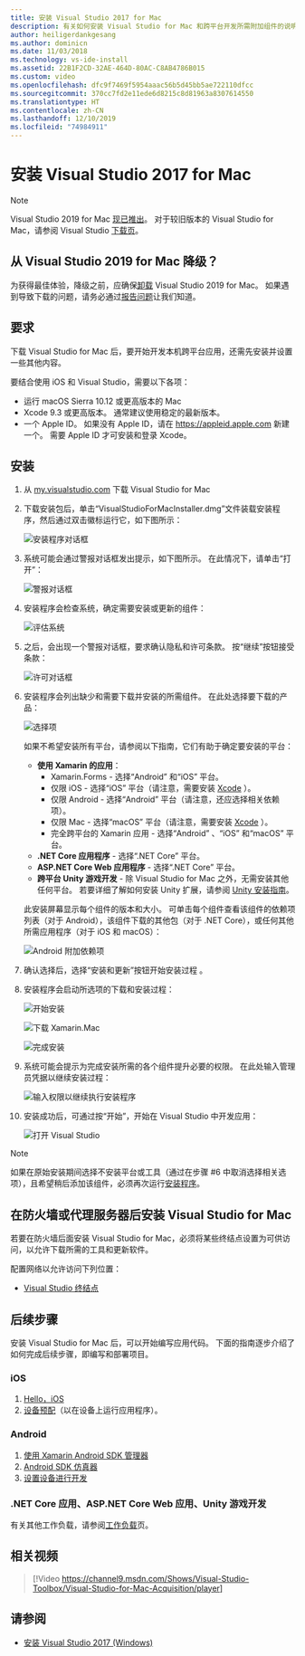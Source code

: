 ```yaml
---
title: 安装 Visual Studio 2017 for Mac
description: 有关如何安装 Visual Studio for Mac 和跨平台开发所需附加组件的说明。
author: heiligerdankgesang
ms.author: dominicn
ms.date: 11/03/2018
ms.technology: vs-ide-install
ms.assetid: 22B1F2CD-32AE-464D-80AC-C8AB4786B015
ms.custom: video
ms.openlocfilehash: dfc9f7469f5954aaac56b5d45bb5ae722110dfcc
ms.sourcegitcommit: 370cc7fd2e11ede6d8215c8d81963a8307614550
ms.translationtype: HT
ms.contentlocale: zh-CN
ms.lasthandoff: 12/10/2019
ms.locfileid: "74984911"
---
```

# <a name="install-visual-studio-2017-for-mac"></a>安装 Visual Studio 2017 for Mac

> [!NOTE]
> Visual Studio 2019 for Mac [现已推出](installation.md?view=vsmac-2019)。 对于较旧版本的 Visual Studio for Mac，请参阅 Visual Studio [下载页](https://my.visualstudio.com/Downloads?q=Visual%20Studio%202017%20for%20Mac)。

## <a name="downgrading-from-visual-studio-2019-for-mac"></a>从 Visual Studio 2019 for Mac 降级？

为获得最佳体验，降级之前，应确保[卸载](uninstall.md) Visual Studio 2019 for Mac。 如果遇到导致下载的问题，请务必通过[报告问题](report-a-problem.md)让我们知道。
 
## <a name="requirements"></a>要求

下载 Visual Studio for Mac 后，要开始开发本机跨平台应用，还需先安装并设置一些其他内容。

要结合使用 iOS 和 Visual Studio，需要以下各项：

- 运行 macOS Sierra 10.12 或更高版本的 Mac
- Xcode 9.3 或更高版本。 通常建议使用稳定的最新版本。
- 一个 Apple ID。 如果没有 Apple ID，请在 https://appleid.apple.com 新建一个。 需要 Apple ID 才可安装和登录 Xcode。

## <a name="install"></a>安装

1. 从 [my.visualstudio.com](https://my.visualstudio.com/Downloads?q=Visual%20Studio%202017%20for%20Mac) 下载 Visual Studio for Mac

2. 下载安装包后，单击“VisualStudioForMacInstaller.dmg”文件装载安装程序，然后通过双击徽标运行它，如下图所示： 

   ![安装程序对话框](media/installer-image1.png)

3. 系统可能会通过警报对话框发出提示，如下图所示。 在此情况下，请单击“打开”： 

   ![警报对话框](media/installer-image2.png)

4. 安装程序会检查系统，确定需要安装或更新的组件：

   ![评估系统](media/installer-image3.png)

5. 之后，会出现一个警报对话框，要求确认隐私和许可条款。 按“继续”按钮接受条款： 

   ![许可对话框](media/installer-image4.png)

6. 安装程序会列出缺少和需要下载并安装的所需组件。 在此处选择要下载的产品：

   ![选择项](media/installer-image5.png)

   如果不希望安装所有平台，请参阅以下指南，它们有助于确定要安装的平台：

   * **使用 Xamarin 的应用**：
      - Xamarin.Forms - 选择“Android”  和“iOS”  平台。
      - 仅限 iOS - 选择“iOS”  平台（请注意，需要安装 [Xcode](https://developer.apple.com/xcode/)  ）。
      - 仅限 Android - 选择“Android”  平台（请注意，还应选择相关依赖项）。
      - 仅限 Mac - 选择“macOS”  平台（请注意，需要安装 [Xcode](https://developer.apple.com/xcode/)  ）。
      - 完全跨平台的 Xamarin 应用 - 选择“Android”  、“iOS”  和“macOS”  平台。
   * **.NET Core 应用程序** - 选择“.NET Core”  平台。
   * **ASP.NET Core Web 应用程序** - 选择“.NET Core”  平台。
   * **跨平台 Unity 游戏开发** - 除 Visual Studio for Mac 之外，无需安装其他任何平台。 若要详细了解如何安装 Unity 扩展，请参阅 [Unity 安装指南](/visualstudio/mac/setup-vsmac-tools-unity)。

   此安装屏幕显示每个组件的版本和大小。 可单击每个组件查看该组件的依赖项列表（对于 Android），该组件下载的其他包（对于 .NET Core），或任何其他所需应用程序（对于 iOS 和 macOS）：

   ![Android 附加依赖项](media/installer-image6.png)

7. 确认选择后，选择“安装和更新”按钮开始安装过程  。

8. 安装程序会启动所选项的下载和安装过程：

   ![开始安装](media/installer-image7.png)

   ![下载 Xamarin.Mac](media/installer-image8.png)

   ![完成安装](media/installer-image9.png)

9. 系统可能会提示为完成安装所需的各个组件提升必要的权限。 在此处输入管理员凭据以继续安装过程：

   ![输入权限以继续执行安装程序](media/installer-image10.png)

10. 安装成功后，可通过按“开始”，开始在 Visual Studio 中开发应用： 

    ![打开 Visual Studio](media/installer-image11.png)

> [!NOTE]
> 如果在原始安装期间选择不安装平台或工具（通过在步骤 #6 中取消选择相关选项），且希望稍后添加该组件，必须再次运行[安装程序](https://visualstudio.microsoft.com/vs/)。

## <a name="install-visual-studio-for-mac-behind-a-firewall-or-proxy-server"></a>在防火墙或代理服务器后安装 Visual Studio for Mac

若要在防火墙后面安装 Visual Studio for Mac，必须将某些终结点设置为可供访问，以允许下载所需的工具和更新软件。

配置网络以允许访问下列位置：

- [Visual Studio 终结点](/visualstudio/install/install-visual-studio-behind-a-firewall-or-proxy-server)

## <a name="next-steps"></a>后续步骤

安装 Visual Studio for Mac 后，可以开始编写应用代码。 下面的指南逐步介绍了如何完成后续步骤，即编写和部署项目。

### <a name="ios"></a>iOS

1. [Hello，iOS](https://developer.xamarin.com/guides/ios/getting_started/hello,_iOS/)
2. [设备预配](https://developer.xamarin.com/guides/ios/getting_started/installation/device_provisioning)（以在设备上运行应用程序）。

### <a name="android"></a>Android

1. [使用 Xamarin Android SDK 管理器](https://developer.xamarin.com/guides/android/getting_started/installation/android-sdk/?ide=xs)
2. [Android SDK 仿真器](https://developer.xamarin.com/guides/android/getting_started/installation/android-emulator/)
4. [设置设备进行开发](https://developer.xamarin.com/guides/android/getting_started/installation/set_up_device_for_development/)

### <a name="net-core-apps-aspnet-core-web-apps-unity-game-development"></a>.NET Core 应用、ASP.NET Core Web 应用、Unity 游戏开发

有关其他工作负载，请参阅[工作负载](/visualstudio/mac/workloads)页。

## <a name="related-video"></a>相关视频

> [!Video https://channel9.msdn.com/Shows/Visual-Studio-Toolbox/Visual-Studio-for-Mac-Acquisition/player]

## <a name="see-also"></a>请参阅

- [安装 Visual Studio 2017 (Windows)](/visualstudio/install/install-visual-studio)
